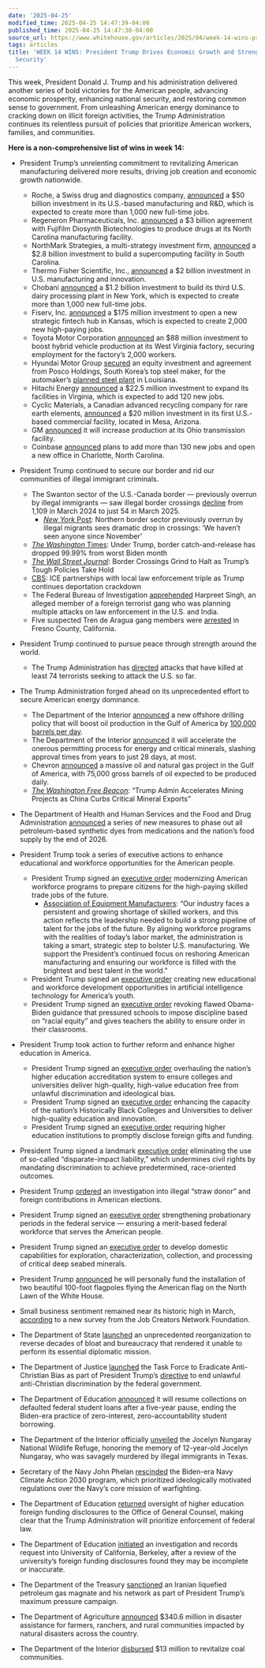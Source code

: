 ```yaml
---
date: '2025-04-25'
modified_time: 2025-04-25 14:47:39-04:00
published_time: 2025-04-25 14:47:38-04:00
source_url: https://www.whitehouse.gov/articles/2025/04/week-14-wins-president-trump-drives-economic-growth-and-strengthens-national-security/
tags: articles
title: 'WEEK 14 WINS: President Trump Drives Economic Growth and Strengthens National
  Security'
---
```

 
This week, President Donald J. Trump and his administration delivered
another series of bold victories for the American people, advancing
economic prosperity, enhancing national security, and restoring common
sense to government. From unleashing American energy dominance to
cracking down on illicit foreign activities, the Trump Administration
continues its relentless pursuit of policies that prioritize American
workers, families, and communities.

**Here is a non-comprehensive list of wins in week 14:**

-   President Trump’s unrelenting commitment to revitalizing American
    manufacturing delivered more results, driving job creation and
    economic growth nationwide.
    -   Roche, a Swiss drug and diagnostics
        company, [announced](https://www.ft.com/content/de8a743a-65da-43b0-a6c7-ada27ce2ed90) a
        $50 billion investment in its U.S.-based manufacturing and R&D,
        which is expected to create more than 1,000 new full-time jobs.

    <!-- -->

    -   Regeneron Pharmaceuticals, Inc.
        [announced](https://www.bloomberg.com/news/articles/2025-04-22/regeneron-inks-3-billion-fujifilm-deal-to-bolster-us-drugmaking) a
        $3 billion agreement with Fujifilm Diosynth Biotechnologies to
        produce drugs at its North Carolina manufacturing facility.

    <!-- -->

    -   NorthMark Strategies, a multi-strategy investment
        firm, [announced](https://archive.ph/n2y8f) a $2.8 billion
        investment to build a supercomputing facility in South Carolina.

    <!-- -->

    -   Thermo Fisher Scientific, Inc.,
        [announced](https://x.com/RapidResponse47/status/1915434929942385100)
        a $2 billion investment in U.S. manufacturing and innovation.

    <!-- -->

    -   Chobani
        [announced](https://www.reuters.com/business/greek-yogurt-maker-chobani-invest-12-billion-new-york-plant-2025-04-22/) a
        $1.2 billion investment to build its third U.S. dairy processing
        plant in New York, which is expected to create more than 1,000
        new full-time jobs.

    <!-- -->

    -   Fiserv, Inc.
        [announced](https://www.kansascity.com/news/local/article304678641.html) a
        $175 million investment to open a new strategic fintech hub in
        Kansas, which is expected to create 2,000 new high-paying jobs.

    <!-- -->

    -   Toyota Motor
        Corporation [announced](https://pressroom.toyota.com/charged-up-toyota-west-virginia-invests-88-million-in-new-hybrid-transaxle-line/) an
        $88 million investment to boost hybrid vehicle production at its
        West Virginia factory, securing employment for the factory’s
        2,000 workers.

    <!-- -->

    -   Hyundai Motor Group
        [secured](https://www.reuters.com/business/autos-transportation/south-koreas-hyundai-posco-sign-mou-cooperation-us-steel-plant-2025-04-21/) an
        equity investment and agreement from Posco Holdings, South
        Korea’s top steel maker, for the automaker’s [planned steel
        plant](https://www.whitehouse.gov/articles/2025/03/more-investment-more-jobs-and-more-money-in-americans-pockets/) in
        Louisiana.

    <!-- -->

    -   Hitachi Energy
        [announced](https://virginiabusiness.com/hitachi-energy-to-invest-22-5m-in-swva-expansion-creating-120-jobs/)
        a $22.5 million investment to expand its facilities in Virginia,
        which is expected to add 120 new jobs.

    <!-- -->

    -   Cyclic Materials, a Canadian advanced recycling company for rare
        earth
        elements, [announced](https://www.businesswire.com/news/home/20250423172110/en/Cyclic-Materials-to-Invest-Over-USD-%2420M-in-its-First-Commercial-Facility-in-the-United-States) a
        $20 million investment in its first U.S.-based commercial
        facility, located in Mesa, Arizona.

    <!-- -->

    -   GM
        [announced](https://www.reuters.com/business/autos-transportation/gm-increase-production-ohio-transmission-facility-2025-04-23/)
        it will increase production at its Ohio transmission facility.

    <!-- -->

    -   Coinbase
        [announced](https://www.axios.com/local/charlotte/2025/04/23/coinbase-jobs-crypto-fintech-talent)
        plans to add more than 130 new jobs and open a new office in
        Charlotte, North Carolina.
-   President Trump continued to secure our border and rid our
    communities of illegal immigrant criminals.
    -   The Swanton sector of the U.S.-Canada border — previously
        overrun by illegal immigrants — saw illegal border crossings
        [decline](https://nypost.com/2025/04/21/us-news/northern-border-sector-previously-overrun-by-illegal-migrants-sees-dramatic-drop-in-crossings/)
        from 1,109 in March 2024 to just 54 in March 2025.
        -   [*New York*
            Post](https://nypost.com/2025/04/21/us-news/northern-border-sector-previously-overrun-by-illegal-migrants-sees-dramatic-drop-in-crossings/):
            Northern border sector previously overrun by illegal
            migrants sees dramatic drop in crossings: ‘We haven’t seen
            anyone since November’

    <!-- -->

    -   [*The Washington*
        Times](https://www.washingtontimes.com/news/2025/apr/21/trump-border-catch-release-dropped-9999-worst-biden-month/):
        Under Trump, border catch-and-release has dropped 99.99% from
        worst Biden month

    <!-- -->

    -   [*The Wall Street
        Journal*](https://www.wsj.com/world/americas/mexico-border-crossing-numbers-6b2ddf34):
        Border Crossings Grind to Halt as Trump’s Tough Policies Take
        Hold

    <!-- -->

    -   [CBS](https://www.cbsnews.com/news/ice-partnerships-local-law-enforcement-trump-immigration/):
        ICE partnerships with local law enforcement triple as Trump
        continues deportation crackdown

    <!-- -->

    -   The Federal Bureau of Investigation
        [apprehended](https://x.com/FBIDirectorKash/status/1914394451016814623)
        Harpreet Singh, an alleged member of a foreign terrorist gang
        who was planning multiple attacks on law enforcement in the U.S.
        and India.

    <!-- -->

    -   Five suspected Tren de Aragua gang members were
        [arrested](https://x.com/RapidResponse47/status/1915416078307479964)
        in Fresno County, California.
-   President Trump continued to pursue peace through strength around
    the world.
    -   The Trump Administration has
        [directed](https://justthenews.com/government/security/wedtrump-has-killed-74-leaders-terror-groups-hoping-strike-us-homeland-mike?utm_source=mux&utm_medium=social-media&utm_campaign=social-media-autopost)
        attacks that have killed at least 74 terrorists seeking to
        attack the U.S. so far.
-   The Trump Administration forged ahead on its unprecedented effort to
    secure American energy dominance.
    -   The Department of the Interior
        [announced](https://www.doi.gov/pressreleases/interior-boosts-offshore-oil-production-new-commingling-policy)
        a new offshore drilling policy that will boost oil production in
        the Gulf of America by [100,000 barrels per
        day](https://nypost.com/2025/04/24/us-news/trump-admin-will-increase-oil-production-in-gulf-of-america-by-100k-barrels-a-day-under-new-drilling-policy/).

    <!-- -->

    -   The Department of the Interior
        [announced](https://www.doi.gov/pressreleases/department-interior-implements-emergency-permitting-procedures-strengthen-domestic)
        it will accelerate the onerous permitting process for energy and
        critical minerals, slashing approval times from years to just 28
        days, at most.

    <!-- -->

    -   Chevron
        [announced](https://www.breitbart.com/politics/2025/04/21/energy-dominance-chevron-key-oil-project-gulf-america/)
        a massive oil and natural gas project in the Gulf of America,
        with 75,000 gross barrels of oil expected to be produced daily.

    <!-- -->

    -   [*The Washington Free
        Beacon*](https://freebeacon.com/energy/trump-admin-accelerates-mining-projects-as-china-curbs-critical-mineral-exports/):
        “Trump Admin Accelerates Mining Projects as China Curbs Critical
        Mineral Exports”
-   The Department of Health and Human Services and the Food and Drug
    Administration
    [announced](https://www.fda.gov/news-events/press-announcements/hhs-fda-phase-out-petroleum-based-synthetic-dyes-nations-food-supply)
    a series of new measures to phase out all petroleum-based synthetic
    dyes from medications and the nation’s food supply by the end of
    2026.
-   President Trump took a series of executive actions to enhance
    educational and workforce opportunities for the American people.
    -   President Trump signed an [executive
        order](https://www.whitehouse.gov/presidential-actions/2025/04/preparing-americans-for-high-paying-skilled-trade-jobs-of-the-future/)
        modernizing American workforce programs to prepare citizens for
        the high-paying skilled trade jobs of the future.
        -   [Association of Equipment
            Manufacturers](https://newsroom.aem.org/equipment-manufacturers-applaud-executive-order-to-bolster-manufacturing-workforce/):
            “Our industry faces a persistent and growing shortage of
            skilled workers, and this action reflects the leadership
            needed to build a strong pipeline of talent for the jobs of
            the future. By aligning workforce programs with the
            realities of today’s labor market, the administration is
            taking a smart, strategic step to bolster U.S.
            manufacturing. We support the President’s continued focus on
            reshoring American manufacturing and ensuring our workforce
            is filled with the brightest and best talent in the world.”

    <!-- -->

    -   President Trump signed an [executive
        order](https://www.whitehouse.gov/presidential-actions/2025/04/advancing-artificial-intelligence-education-for-american-youth/)
        creating new educational and workforce development opportunities
        in artificial intelligence technology for America’s youth.

    <!-- -->

    -   President Trump signed an [executive
        order](https://www.whitehouse.gov/presidential-actions/2025/04/reinstating-common-sense-school-discipline-policies/)
        revoking flawed Obama-Biden guidance that pressured schools to
        impose discipline based on “racial equity” and gives teachers
        the ability to ensure order in their classrooms.
-   President Trump took action to further reform and enhance higher
    education in America.
    -   President Trump signed an [executive
        order](https://www.whitehouse.gov/presidential-actions/2025/04/reforming-accreditation-to-strengthen-higher-education/)
        overhauling the nation’s higher education accreditation system
        to ensure colleges and universities deliver high-quality,
        high-value education free from unlawful discrimination and
        ideological bias.

    <!-- -->

    -   President Trump signed an [executive
        order](https://www.whitehouse.gov/presidential-actions/2025/04/white-house-initiative-to-promote-excellence-and-innovation-at-historically-black-colleges-and-universities/)
        enhancing the capacity of the nation’s Historically Black
        Colleges and Universities to deliver high-quality education and
        innovation.

    <!-- -->

    -   President Trump signed an [executive
        order](https://www.whitehouse.gov/presidential-actions/2025/04/transparency-regarding-foreign-influence-at-american-universities/)
        requiring higher education institutions to promptly disclose
        foreign gifts and funding.
-   President Trump signed a landmark [executive
    order](https://www.whitehouse.gov/presidential-actions/2025/04/restoring-equality-of-opportunity-and-meritocracy/)
    eliminating the use of so-called “disparate-impact liability,” which
    undermines civil rights by mandating discrimination to achieve
    predetermined, race-oriented outcomes.
-   President Trump
    [ordered](https://www.whitehouse.gov/presidential-actions/2025/04/investigation-into-unlawful-straw-donor-and-foreign-contributions-in-american-elections/)
    an investigation into illegal “straw donor” and foreign
    contributions in American elections.
-   President Trump signed an [executive
    order](https://www.whitehouse.gov/presidential-actions/2025/04/strengthening-probationary-periods-in-the-federal-service/)
    strengthening probationary periods in the federal service — ensuring
    a merit-based federal workforce that serves the American people.
-   President Trump signed an [executive
    order](https://www.whitehouse.gov/presidential-actions/2025/04/unleashing-americas-offshore-critical-minerals-and-resources/)
    to develop domestic capabilities for exploration, characterization,
    collection, and processing of critical deep seabed minerals.
-   President Trump
    [announced](https://x.com/RapidResponse47/status/1915063251290779984)
    he will personally fund the installation of two beautiful 100-foot
    flagpoles flying the American flag on the North Lawn of the White
    House.
-   Small business sentiment remained near its historic high in March,
    [according](https://archive.ph/XYl2N) to a new survey from the Job
    Creators Network Foundation.
-   The Department of State
    [launched](https://www.thefp.com/p/trump-state-shake-up-rubio) an
    unprecedented reorganization to reverse decades of bloat and
    bureaucracy that rendered it unable to perform its essential
    diplomatic mission.
-   The Department of Justice
    [launched](https://x.com/RapidResponse47/status/1914747257523671277)
    the Task Force to Eradicate Anti-Christian Bias as part of President
    Trump’s
    [directive](https://www.whitehouse.gov/presidential-actions/2025/02/eradicating-anti-christian-bias/)
    to end unlawful anti-Christian discrimination by the federal
    government.
-   The Department of Education
    [announced](https://x.com/EDSecMcMahon/status/1914411921534517386)
    it will resume collections on defaulted federal student loans after
    a five-year pause, ending the Biden-era practice of zero-interest,
    zero-accountability student borrowing.
-   The Department of the Interior officially
    [unveiled](https://www.doi.gov/pressreleases/secretary-burgum-visits-jocelyn-nungaray-national-wildlife-refuge)
    the Jocelyn Nungaray National Wildlife Refuge, honoring the memory
    of 12-year-old Jocelyn Nungaray, who was savagely murdered by
    illegal immigrants in Texas.
-   Secretary of the Navy John Phelan
    [rescinded](https://x.com/SECNAV/status/1914786418032796080) the
    Biden-era Navy Climate Action 2030 program, which prioritized
    ideologically motivated regulations over the Navy’s core mission of
    warfighting.
-   The Department of Education
    [returned](https://www.ed.gov/about/news/press-release/us-department-of-education-returns-section-117-foreign-funding-enforcement-office-of-general-counsel-announces-investigation-uc-berkeley)
    oversight of higher education foreign funding disclosures to the
    Office of General Counsel, making clear that the Trump
    Administration will prioritize enforcement of federal law.
-   The Department of Education
    [initiated](https://www.ed.gov/about/news/press-release/us-department-of-education-returns-section-117-foreign-funding-enforcement-office-of-general-counsel-announces-investigation-uc-berkeley)
    an investigation and records request into University of California,
    Berkeley, after a review of the university’s foreign funding
    disclosures found they may be incomplete or inaccurate.
-   The Department of the Treasury
    [sanctioned](https://home.treasury.gov/news/press-releases/sb0093)
    an Iranian liquefied petroleum gas magnate and his network as part
    of President Trump’s maximum pressure campaign.
-   The Department of Agriculture
    [announced](https://www.usda.gov/about-usda/news/press-releases/2025/04/22/usda-delivers-immediate-relief-farmers-ranchers-and-rural-communities-impacted-recent-disasters)
    $340.6 million in disaster assistance for farmers, ranchers, and
    rural communities impacted by natural disasters across the country.
-   The Department of the Interior
    [disbursed](https://www.doi.gov/pressreleases/interior-department-disburses-over-13-million-revitalize-coal-communities)
    $13 million to revitalize coal communities.
